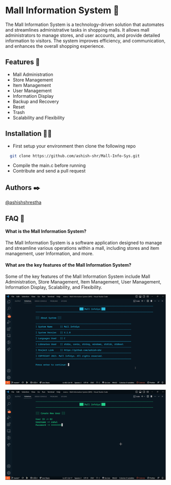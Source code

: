 
# Mall Information System 🏬

The Mall Information System is a technology-driven solution that automates and streamlines administrative tasks in shopping malls. It allows mall administrators to manage stores, and user accounts, and provide detailed information to visitors. The system improves efficiency, and communication, and enhances the overall shopping experience.


## Features 🎯

- Mall Administration
- Store Management
- Item Management
- User Management
- Information Display
- Backup and Recovery
- Reset
- Trash
- Scalability and Flexibility


## Installation 🏃‍♂️

- First setup your environment then clone the following repo

```bash
  git clone https://github.com/ashish-shr/Mall-Info-Sys.git
```
- Compile the main.c before running
- Contribute and send a pull request
    
    
## Authors ✒️

[@ashishshrestha](https://github.com/ashish-shr/)


## FAQ 🤔

#### What is the Mall Information System?

The Mall Information System is a software application designed to manage and streamline various operations within a mall, including stores and item management, user Information, and more.

#### What are the key features of the Mall Information System?

Some of the key features of the Mall Information System include Mall Administration, Store Management, Item Management, User Management, Information Display, Scalability, and Flexibility.



![App Screenshot](https://github.com/ashish-shr/Mall-Info-Sys/blob/main/screenshots/Code_keBMH7SGRY.png?raw=true)

![App Screenshot](https://github.com/ashish-shr/Mall-Info-Sys/blob/main/screenshots/Code_kSOy1iZ1vn.png?raw=true)


